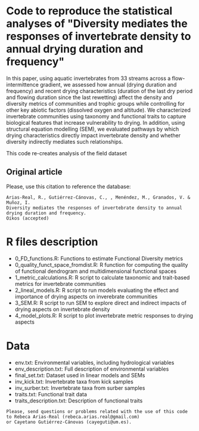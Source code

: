 

# Code to reproduce the statistical analyses of "Diversity mediates the responses of invertebrate density to annual drying duration and frequency"

In this paper, using aquatic invertebrates from 33 streams across a flow-intermittence gradient, we assessed how annual (drying duration and frequency) and recent drying characteristics (duration of the last dry period and flowing duration since the last rewetting) affect the density and diversity metrics of communities and trophic groups while controlling for other key abiotic factors (dissolved oxygen and altitude). We characterized invertebrate communities using taxonomy and functional traits to capture biological features that increase vulnerability to drying. In addition, using structural equation modelling (SEM), we evaluated pathways by which drying characteristics directly impact invertebrate density and whether diversity indirectly mediates such relationships.   

This code re-creates analysis of the field dataset

## Original article

Please, use this citation to reference the database:
```
Arias-Real, R., Gutiérrez-Cánovas, C., , Menéndez, M., Granados, V. & Muñoz, I.
Diversity mediates the responses of invertebrate density to annual drying duration and frequency. 
Oikos (accepted)
```

# R files description

*	0_FD_functions.R: Functions to estimate Functional Diversity metrics
* 0_quality_funct_space_fromdist.R: R function for computing the quality of functional dendrogram and multidimensional functional spaces
* 1_metric_calculations.R: R script to calculate taxonomic and trait-based metrics for invertebrate communities
* 2_lineal_models.R: R script to run models evaluating the effect and importance of drying aspects on inverebrate communities 
* 3_SEM.R: R script to run SEM to explore direct and indirect impacts of drying aspects on invertebrate density
* 4_model_plots.R: R script to plot invertebrate metric responses to drying aspects

# Data
* env.txt: Environmental variables, including hydrological variables
* env_description.txt: Full description of environmental variables
* final_set.txt: Dataset used in linear models and SEMs
* inv_kick.txt: Invertebrate taxa from kick samples
* inv_surber.txt: Invertebrate taxa from surber samples
* traits.txt: Functional trait data
* traits_description.txt: Description of functional traits

```
Please, send questions or problems related with the use of this code to Rebeca Arias-Real (rebeca.arias.real@gmail.com) 
or Cayetano Gutiérrez-Cánovas (cayeguti@um.es).

